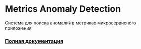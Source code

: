 # Metrics Anomaly Detection
Система для поиска аномалий в метриках микросервисного приложения

### [Полная документация](https://vladaderina.github.io/MAD/)
